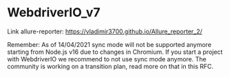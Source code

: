 # WebdriverIO_v7

Link allure-reporter: https://vladimir3700.github.io/Allure_reporter_2/

Remember: As of 14/04/2021 sync mode will not be supported anymore starting from Node.js v16 due to changes in Chromium. If you start a project with WebdriverIO we recommend 
to not use sync mode anymore. The community is working on a transition plan, read more on that in this RFC.

